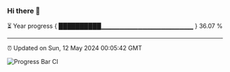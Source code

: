 ### Hi there 👋

⏳ Year progress { ██████████▁▁▁▁▁▁▁▁▁▁▁▁▁▁▁▁▁▁▁▁ } 36.07 %

---

⏰ Updated on Sun, 12 May 2024 00:05:42 GMT

![Progress Bar CI](https://github.com/liununu/liununu/workflows/Progress%20Bar%20CI/badge.svg)
